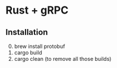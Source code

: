 # Rust + gRPC

## Installation

0. brew install protobuf
1. cargo build
2. cargo clean (to remove all those builds)
